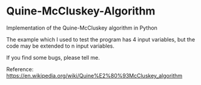 # Quine-McCluskey-Algorithm
Implementation of the Quine-McCluskey algorithm in Python

The example which I used to test the program has 4 input variables, but the code may be extended to n input variables.

If you find some bugs, please tell me. 

Reference: https://en.wikipedia.org/wiki/Quine%E2%80%93McCluskey_algorithm
